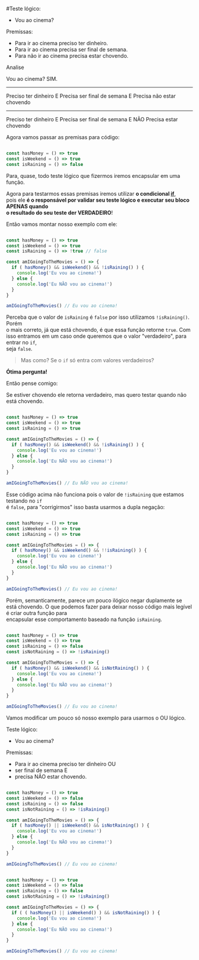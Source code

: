 #Teste lógico:

- Vou ao cinema?

Premissas:

- Para ir ao cinema preciso ter dinheiro.
- Para ir ao cinema precisa ser final de semana.
- Para não ir ao cinema precisa estar chovendo.

Analise 

Vou ao cinema? SIM.

<hr>

Preciso ter dinheiro E
Precisa ser final de semana E
Precisa não estar chovendo

<hr>

Preciso ter dinheiro E
Precisa ser final de semana E
NÃO Precisa estar chovendo


Agora vamos passar as premisas para código:


```js

const hasMoney = () => true
const isWeekend = () => true
const isRaining = () => false

```

Para, quase, todo teste lógico que fizermos iremos encapsular em uma função.

Agora para testarmos essas premisas iremos utilizar **o condicional [if](https://mdn.io/if)**,<br>
pois ele **é o responsável por validar seu teste lógico e executar seu bloco APENAS quando**<br>
**o resultado do seu teste der VERDADEIRO**!

Então vamos montar nosso exemplo com ele:


```js

const hasMoney = () => true
const isWeekend = () => true
const isRaining = () => !true // false

const amIGoingToTheMovies = () => {
  if ( hasMoney() && isWeekend() && !isRaining() ) {
    console.log('Eu vou ao cinema!')
  } else {
    console.log('Eu NÃO vou ao cinema!')
  }
}

amIGoingToTheMovies() // Eu vou ao cinema!

```

Perceba que o valor de `isRaining` é `false` por isso utilizamos `!isRaining()`. Porém<br>
o mais correto, já que está chovendo, é que essa função retorne `true`.
Com isso entramos em um caso onde queremos que o valor "verdadeiro", para entrar no `if`,<br>
seja `false`.

> Mas como? Se o `if` só entra com valores verdadeiros?

**Ótima pergunta!**

Então pense comigo:

Se estiver chovendo ele retorna verdadeiro, mas quero testar quando não está chovendo.<br>


```js

const hasMoney = () => true
const isWeekend = () => true
const isRaining = () => true 

const amIGoingToTheMovies = () => {
  if ( hasMoney() && isWeekend() && !isRaining() ) {
    console.log('Eu vou ao cinema!')
  } else {
    console.log('Eu NÃO vou ao cinema!')
  }
}

amIGoingToTheMovies() // Eu NÃO vou ao cinema!

```

Esse código acima não funciona pois o valor de `!isRaining` que estamos testando no `if`<br>
é `false`, para "corrigirmos" isso basta usarmos a dupla negação:

```js

const hasMoney = () => true
const isWeekend = () => true
const isRaining = () => true 

const amIGoingToTheMovies = () => {
  if ( hasMoney() && isWeekend() && !!isRaining() ) {
    console.log('Eu vou ao cinema!')
  } else {
    console.log('Eu NÃO vou ao cinema!')
  }
}

amIGoingToTheMovies() // Eu vou ao cinema!

```

Porém, semanticamente, parece um pouco ilógico negar duplamente se está chovendo.
O que podemos fazer para deixar nosso código mais legível é criar outra função para<br>
encapsular esse comportamento baseado na função `isRaining`.

```js

const hasMoney = () => true
const isWeekend = () => true
const isRaining = () => false 
const isNotRaining = () => !isRaining() 

const amIGoingToTheMovies = () => {
  if ( hasMoney() && isWeekend() && isNotRaining() ) {
    console.log('Eu vou ao cinema!')
  } else {
    console.log('Eu NÃO vou ao cinema!')
  }
}

amIGoingToTheMovies() // Eu vou ao cinema!

```

Vamos modificar um pouco só nosso exemplo para usarmos o OU lógico.


Teste lógico:

- Vou ao cinema?

Premissas:

- Para ir ao cinema preciso ter dinheiro OU 
- ser final de semana E 
- precisa NÃO estar chovendo.


```js

const hasMoney = () => true
const isWeekend = () => false
const isRaining = () => false 
const isNotRaining = () => !isRaining() 

const amIGoingToTheMovies = () => {
  if ( hasMoney() || isWeekend() && isNotRaining() ) {
    console.log('Eu vou ao cinema!')
  } else {
    console.log('Eu NÃO vou ao cinema!')
  }
}

amIGoingToTheMovies() // Eu vou ao cinema!

```


```js

const hasMoney = () => true
const isWeekend = () => false
const isRaining = () => false 
const isNotRaining = () => !isRaining() 

const amIGoingToTheMovies = () => {
  if ( ( hasMoney() || isWeekend() ) && isNotRaining() ) {
    console.log('Eu vou ao cinema!')
  } else {
    console.log('Eu NÃO vou ao cinema!')
  }
}

amIGoingToTheMovies() // Eu vou ao cinema!

```
